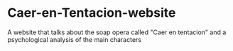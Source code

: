 # Caer-en-Tentacion-website
A website that talks about the soap opera called "Caer en tentacion" and a psychological analysis of the main characters 
